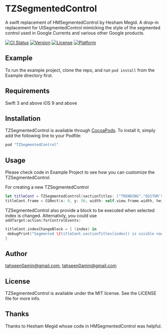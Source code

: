 # TZSegmentedControl
A swift replacement of HMSegmentedControl by Hesham Megid. A drop-in replacement for UISegmentedControl mimicking the style of the segmented control used in Google Currents and various other Google products.

[![CI Status](http://img.shields.io/travis/tahseen0amin@gmail.com/TZSegmentedControl.svg?style=flat)](https://travis-ci.org/tahseen0amin@gmail.com/TZSegmentedControl)
[![Version](https://img.shields.io/cocoapods/v/TZSegmentedControl.svg?style=flat)](http://cocoapods.org/pods/TZSegmentedControl)
[![License](https://img.shields.io/cocoapods/l/TZSegmentedControl.svg?style=flat)](http://cocoapods.org/pods/TZSegmentedControl)
[![Platform](https://img.shields.io/cocoapods/p/TZSegmentedControl.svg?style=flat)](http://cocoapods.org/pods/TZSegmentedControl)

## Example

To run the example project, clone the repo, and run `pod install` from the Example directory first.

## Requirements
Swift 3 and above
iOS 9 and above

## Installation

TZSegmentedControl is available through [CocoaPods](http://cocoapods.org). To install
it, simply add the following line to your Podfile:

```ruby
pod "TZSegmentedControl"
```

## Usage
Please check code in Example Project to see how you can customize the TZSegmentedControl.

For creating a new TZSegmentedControl
```swift
let titleCont = TZSegmentedControl(sectionTitles: ["TRENDING","EDITOR'S PICKS", "FOR YOU", "VIDEOS", "LANGUAGE" ])
titleCont.frame = CGRect(x: 0, y: 50, width: self.view.frame.width, height: 50)
```

 TZSegmentedControl also provide a block to be executed when selected index is changed. Alternativly, you could use `addTarget:action:forControlEvents:`
 ```swift
 titleCont.indexChangeBlock = { (index) in
  debugPrint("Segmented \(titleCont.sectionTitles[index]) is visible now")
 }
 ```

## Author

tahseen0amin@gmail.com, tahseen0amin@gmail.com

## License

TZSegmentedControl is available under the MIT license. See the LICENSE file for more info.

## Thanks
Thanks to Hesham Megid whose code in HMSegmentedControl was helpful.
